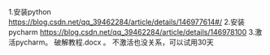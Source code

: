1.安装python
https://blog.csdn.net/qq_39462284/article/details/146977614#/
2.安装pycharm
https://blog.csdn.net/qq_39462284/article/details/146978100
3.激活pycharm。  破解教程.docx  。  不激活也没关系，可以试用30天
